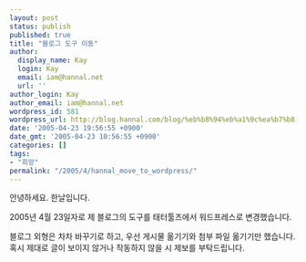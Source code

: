 ```yaml
---
layout: post
status: publish
published: true
title: "블로그 도구 이동"
author:
  display_name: Kay
  login: Kay
  email: iam@hannal.net
  url: ''
author_login: Kay
author_email: iam@hannal.net
wordpress_id: 581
wordpress_url: http://blog.hannal.com/blog/%eb%b8%94%eb%a1%9c%ea%b7%b8-%eb%8f%84%ea%b5%ac-%ec%9d%b4%eb%8f%99/
date: '2005-04-23 19:56:55 +0900'
date_gmt: '2005-04-23 10:56:55 +0900'
categories: []
tags:
- "희망"
permalink: "/2005/4/hannal_move_to_wordpress/"
---
```

<p>안녕하세요. 한날입니다.</p>
<p>2005년 4월 23일자로 제 블로그의 도구를 태터툴즈에서 워드프레스로 변경했습니다.</p>
<p>블로그 외형은 차차 바꾸기로 하고, 우선 게시물 옮기기와 첨부 파일 옮기기만 했습니다. 혹시 제대로 글이 보이지 않거나 작동하지 않을 시 제보를 부탁드립니다.</p>
